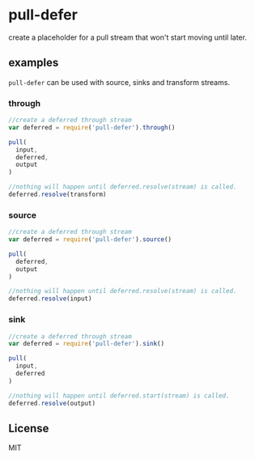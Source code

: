 # pull-defer

create a placeholder for a pull stream that won't start moving until later.

## examples

`pull-defer` can be used with source, sinks and transform streams.

### through

``` js
//create a deferred through stream
var deferred = require('pull-defer').through()

pull(
  input,
  deferred,
  output
)

//nothing will happen until deferred.resolve(stream) is called.
deferred.resolve(transform)
```

### source

``` js
//create a deferred through stream
var deferred = require('pull-defer').source()

pull(
  deferred,
  output
)

//nothing will happen until deferred.resolve(stream) is called.
deferred.resolve(input)
```

### sink

``` js
//create a deferred through stream
var deferred = require('pull-defer').sink()

pull(
  input,
  deferred
)

//nothing will happen until deferred.start(stream) is called.
deferred.resolve(output)
```


## License

MIT
